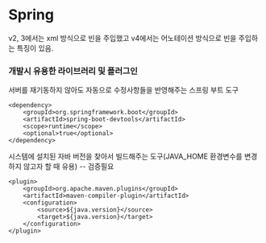 # Spring
v2, 3에서는 xml 방식으로 빈을 주입했고 v4에서는 어노테이션 방식으로 빈을 주입하는 특징이 있음.

### 개발시 유용한 라이브러리 및 플러그인
서버를 재기동하지 않아도 자동으로 수정사항들을 반영해주는 스프링 부트 도구
```
<dependency>
    <groupId>org.springframework.boot</groupId>
    <artifactId>spring-boot-devtools</artifactId>
    <scope>runtime</scope>
    <optional>true</optional>
</dependency>
```

시스템에 설치된 자바 버전을 찾아서 빌드해주는 도구(JAVA_HOME 환경변수를 변경하지 않고자 할 때 유용) -- 검증필요
```
<plugin>
    <groupId>org.apache.maven.plugins</groupId>
    <artifactId>maven-compiler-plugin</artifactId>
    <configuration>
        <source>${java.version}</source>
        <target>${java.version}</target>
    </configuration>
</plugin>
```